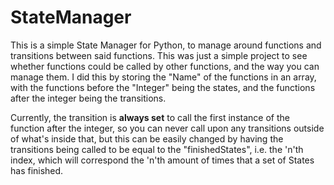 # StateManager
This is a simple State Manager for Python, to manage around functions and transitions between said functions.
This was just a simple project to see whether functions could be called by other functions, and the way
you can manage them. I did this by storing the "Name" of the functions in an array, with the functions
before the "Integer" being the states, and the functions after the integer being the transitions.

Currently, the transition is **always set** to call the first instance of the function after the integer, 
so you can never call upon any transitions outside of what's inside that, but this can be easily changed 
by having the transitions being called to be equal to the "finishedStates", i.e. the 'n'th index,
which will correspond the 'n'th amount of times that a set of States has finished.
